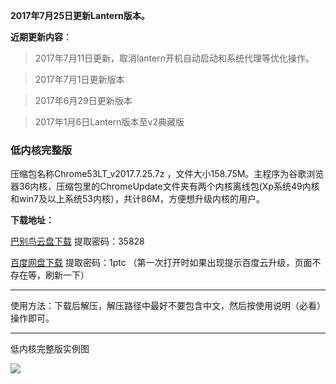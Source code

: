 **2017年7月25日更新Lantern版本。**

**近期更新内容**：

> 2017年7月11日更新，取消lantern开机自动启动和系统代理等优化操作。

> 2017年7月1日更新版本

> 2017年6月29日更新版本

> 2017年1月6日Lantern版本至v2典藏版

### 低内核完整版

压缩包名称Chrome53LT_v2017.7.25.7z ，文件大小158.75M。主程序为谷歌浏览器36内核，压缩包里的ChromeUpdate文件夹有两个内核离线包(Xp系统49内核和win7及以上系统53内核），共计86M，方便想升级内核的用户。

**下载地址：**

[巴别鸟云盘下载](https://www.babel.cc/share.do?s=8687288930723213) 提取密码：35828

[百度网盘下载](http://pan.baidu.com/s/1qYRrk08) 提取密码：1ptc （第一次打开时如果出现提示百度云升级，页面不存在等，刷新一下）

***


使用方法：下载后解压，解压路径中最好不要包含中文，然后按使用说明（必看）操作即可。


***

低内核完整版实例图

![](https://raw.githubusercontent.com/Alvin9999/pac2/master/53LT002.PNG)
